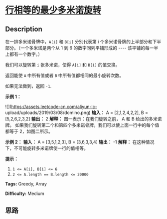 # [行相等的最少多米诺旋转][title]

## Description

在一排多米诺骨牌中，`A[i]` 和 `B[i]` 分别代表第 i 个多米诺骨牌的上半部分和下半部分。（一个多米诺是两个从 1 到 6 的数字同列平铺形成的
---- 该平铺的每一半上都有一个数字。）

我们可以旋转第 `i` 张多米诺，使得 `A[i]` 和 `B[i]` 的值交换。

返回能使 `A` 中所有值或者 `B` 中所有值都相同的最小旋转次数。

如果无法做到，返回 `-1`.



**示例 1：**

![](https://assets.leetcode-cn.com/aliyun-lc-
upload/uploads/2019/03/08/domino.png)
            **输入：** A = [2,1,2,4,2,2], B = [5,2,6,2,3,2]    **输出：** 2    **解释：**    图一表示：在我们旋转之前， A 和 B 给出的多米诺牌。    如果我们旋转第二个和第四个多米诺骨牌，我们可以使上面一行中的每个值都等于 2，如图二所示。    

**示例 2：**
            **输入：** A = [3,5,1,2,3], B = [3,6,3,3,4]    **输出：** -1    **解释：**    在这种情况下，不可能旋转多米诺牌使一行的值相等。    



**提示：**

  1. `1 <= A[i], B[i] <= 6`
  2. `2 <= A.length == B.length <= 20000`


**Tags:** Greedy, Array

**Difficulty:** Medium

## 思路

[title]: https://leetcode-cn.com/problems/minimum-domino-rotations-for-equal-row
